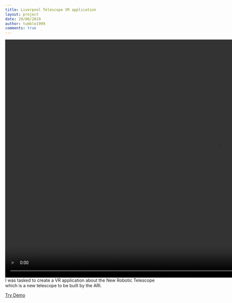```yaml
---
title: Liverpool Telescope VR application
layout: project
date: 29/08/2019
author: tumble1999
comments: true
---
```

<video width="1366" height="768" controls>
  <source src="/uploads/projects/contract/ARI_TelescopePreview.mp4" type="video/mp4">
Your browser does not support the video tag.
</video>
I was tasked to create a VR application about the New Robotic Telescope which is a new telescope to be built by the ARI.

[Try Demo](http://newrobotictelescope.github.io)
